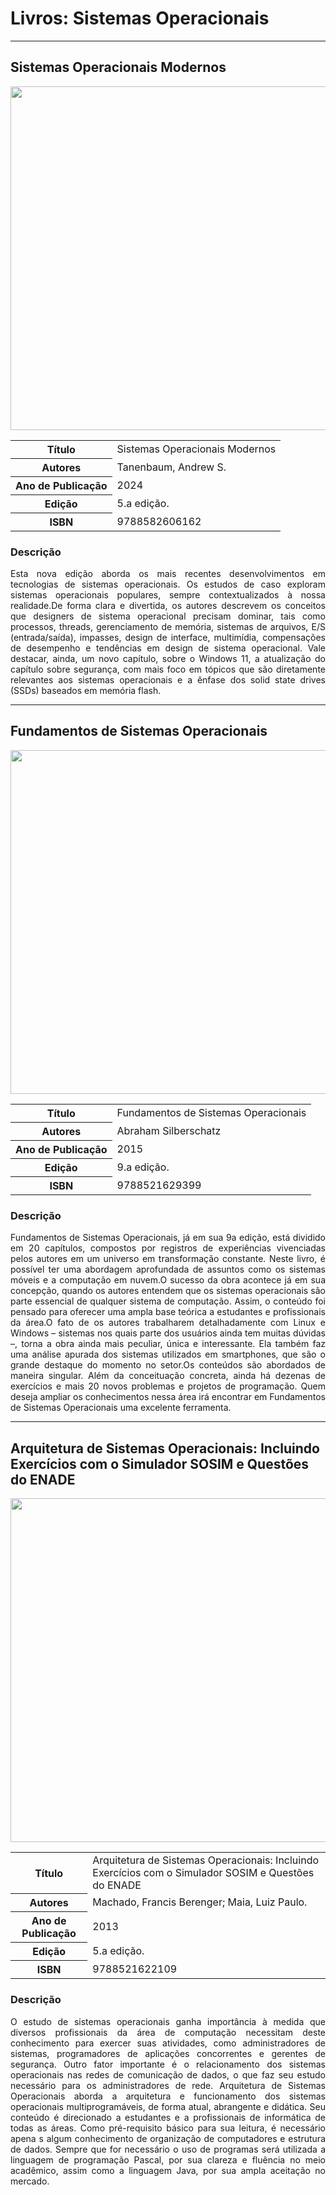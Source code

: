 # Livros: Sistemas Operacionais

<hr>

## Sistemas Operacionais Modernos

<p align="center">
  <img src="https://github.com/Universidade-Livre/ciencia-da-computacao/assets/30880723/7a7e75ca-9d7a-42bb-bfc8-58a87371c300" width="550px">
</p>

<table align="center">
    <tr>
        <th>Título</th>
        <td>Sistemas Operacionais Modernos</td>
    </tr>
    <tr>
        <th>Autores</th>
        <td>Tanenbaum, Andrew S.</td>
    </tr>
    <tr>
        <th>Ano de Publicação</th>
        <td>2024</td>
    </tr>
    <tr>
        <th>Edição</th>
        <td>5.a edição.</td>
    </tr>
    <tr>
        <th>ISBN</th>
        <td>9788582606162</td>
    </tr>
</table>

### Descrição

<p align="justify">
Esta nova edição aborda os mais recentes desenvolvimentos em tecnologias de sistemas operacionais. Os estudos de caso exploram sistemas operacionais populares, sempre contextualizados à nossa realidade.De forma clara e divertida, os autores descrevem os conceitos que designers de sistema operacional precisam dominar, tais como processos, threads, gerenciamento de memória, sistemas de arquivos, E/S (entrada/saída), impasses, design de interface, multimídia, compensações de desempenho e tendências em design de sistema operacional. Vale destacar, ainda, um novo capítulo, sobre o Windows 11, a atualização do capítulo sobre segurança, com mais foco em tópicos que são diretamente relevantes aos sistemas operacionais e a ênfase dos solid state drives (SSDs) baseados em memória flash.
</p>

<hr>

## Fundamentos de Sistemas Operacionais

<p align="center">
  <img src="https://github.com/Universidade-Livre/ciencia-da-computacao/assets/30880723/39069d94-3da4-4cf8-b009-03376aa1c1e7" width="550px">
</p>

<table align="center">
    <tr>
        <th>Título</th>
        <td>Fundamentos de Sistemas Operacionais</td>
    </tr>
    <tr>
        <th>Autores</th>
        <td>Abraham Silberschatz</td>
    </tr>
    <tr>
        <th>Ano de Publicação</th>
        <td>2015</td>
    </tr>
    <tr>
        <th>Edição</th>
        <td>9.a edição.</td>
    </tr>
    <tr>
        <th>ISBN</th>
        <td>9788521629399</td>
    </tr>
</table>

### Descrição

<p align="justify">
Fundamentos de Sistemas Operacionais, já em sua 9a edição, está dividido em 20 capítulos, compostos por registros de experiências vivenciadas pelos autores em um universo em transformação constante. Neste livro, é possível ter uma abordagem aprofundada de assuntos como os sistemas móveis e a computação em nuvem.O sucesso da obra acontece já em sua concepção, quando os autores entendem que os sistemas operacionais são parte essencial de qualquer sistema de computação. Assim, o conteúdo foi pensado para oferecer uma ampla base teórica a estudantes e profissionais da área.O fato de os autores trabalharem detalhadamente com Linux e Windows – sistemas nos quais  parte dos usuários ainda tem muitas dúvidas –, torna a obra ainda mais peculiar, única e interessante. Ela também faz uma análise apurada dos sistemas utilizados em smartphones, que são o grande destaque do momento no setor.Os conteúdos são abordados de maneira singular. Além da conceituação concreta, ainda há dezenas de exercícios e mais 20 novos problemas e projetos de programação. Quem deseja ampliar os conhecimentos nessa área irá encontrar em Fundamentos de Sistemas Operacionais uma excelente ferramenta.
</p>

<hr>

## Arquitetura de Sistemas Operacionais: Incluindo Exercícios com o Simulador SOSIM e Questões do ENADE


<p align="center">
  <img src="https://github.com/Universidade-Livre/ciencia-da-computacao/assets/30880723/1f61f458-f852-4ddf-85ef-8b2e4856dd9e" width="550px">
</p>

<table align="center">
    <tr>
        <th>Título</th>
        <td>Arquitetura de Sistemas Operacionais: Incluindo Exercícios com o Simulador SOSIM e Questões do ENADE</td>
    </tr>
    <tr>
        <th>Autores</th>
        <td>Machado, Francis Berenger; Maia, Luiz Paulo.</td>
    </tr>
    <tr>
        <th>Ano de Publicação</th>
        <td>2013</td>
    </tr>
    <tr>
        <th>Edição</th>
        <td>5.a edição.</td>
    </tr>
    <tr>
        <th>ISBN</th>
        <td>9788521622109</td>
    </tr>
</table>

### Descrição

<p align="justify">
O estudo de sistemas operacionais ganha importância à medida que diversos profissionais da área de computação necessitam deste conhecimento para exercer suas atividades, como administradores de sistemas, programadores de aplicações concorrentes e gerentes de segurança. Outro fator importante é o relacionamento dos sistemas operacionais nas redes de comunicação de dados, o que faz seu estudo necessário para os administradores de rede. Arquitetura de Sistemas Operacionais aborda a arquitetura e funcionamento dos sistemas operacionais multiprogramáveis, de forma atual, abrangente e didática. Seu conteúdo é direcionado a estudantes e a profissionais de informática de todas as áreas. Como pré-requisito básico para sua leitura, é necessário apena s algum conhecimento de organização de computadores e estrutura de dados. Sempre que for necessário o uso de programas será utilizada a linguagem de programação Pascal, por sua clareza e fluência no meio acadêmico, assim como a linguagem Java, por sua ampla aceitação no mercado.
</p>
